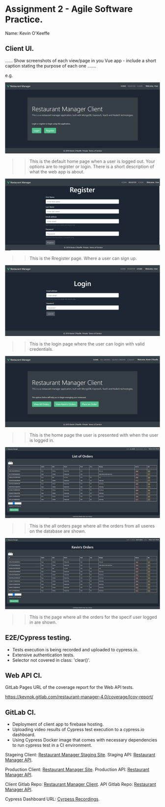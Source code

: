 # Assignment 2 - Agile Software Practice.

Name: Kevin O'Keeffe

## Client UI.

...... Show screenshots of each view/page in you Vue app - include a short caption stating the purpose of each one .......

e.g.

![Home](./img/Home.png)
>>This is the default home page when a user is logged out. Your options are to register or login. There is a short description of what the web app is about.

![Register](./img/Register.png)
>>This is the Rregister page. Where a user can sign up.

![Login](./img/Login.png)
>>This is the login page where the user can login with valid credentials.

![Login Home](./img/HomeLoggedIn.png)
>>This is the home page the user is presented with when the user is logged in.

![All Orders](./img/AllOrders.png)
>>This is the all orders page where all the orders from all useres on the database are shown.

![User Orders](./img/UserOrders.png)
>>This is the page where all the orders for the specif user logged in are shown.

## E2E/Cypress testing.

- Tests execution is being recorded and uploaded to cypress.io.
- Extensive authentication tests.
- Selector not covered in class: 'clear()'.

## Web API CI.

GitLab Pages URL of the coverage report for the Web API tests.

https://kevnok.gitlab.com/restaurant-manager-4.0/coverage/lcov-report/
## GitLab CI.

- Deployment of client app to firebase hosting.
- Uploading video results of Cypress test execution to a cypress.io dashboard.
- Using Cypress Docker image that comes with necessary dependencies to run cypress test in a CI environment.

Stageing Client: [Restaurant Manager Staging Site](http://cool-shake.surge.sh/).
Staging API: [Restaurant Manager API](https://dashboard.heroku.com/apps/restaurant-manager-staging-app).

Production Client: [Restaurant Manager Site](https://restaurantmanagerclient.web.app/).
Production API: [Restaurant Manager API](https://dashboard.heroku.com/apps/restaurant-manager-prod-app).

Client Gitlab Repo: [Restaurant Manager Client](https://gitlab.com/kevnok/restaurant-manager-client-side).
API Gitlab Repo: [Restaurant Manager API](https://gitlab.com/kevnok/restaurant-manager-4.0).

Cypress Dashboard URL: [Cyrpess Recordings](https://dashboard.cypress.io/projects/apx4gn/runs).

[donate]: ./img/donate.png
